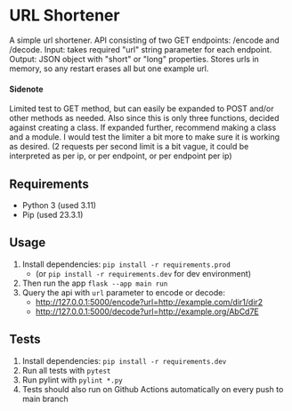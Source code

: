 # URL Shortener
A simple url shortener. API consisting of two GET endpoints: /encode and /decode.
Input: takes required "url" string parameter for each endpoint.
Output: JSON object with "short" or "long" properties.
Stores urls in memory, so any restart erases all but one example url.

#### Sidenote
Limited test to GET method, but can easily be expanded to POST and/or other methods as needed.
Also since this is only three functions, decided against creating a class.
If expanded further, recommend making a class and a module.
I would test the limiter a bit more to make sure it is working as desired.
(2 requests per second limit is a bit vague, it could be interpreted as per ip, or per endpoint, or per endpoint per ip)

## Requirements
- Python 3 (used 3.11)
- Pip (used 23.3.1)

## Usage
1. Install dependencies: `pip install -r requirements.prod`
    - (or `pip install -r requirements.dev` for dev environment)
1. Then run the app `flask --app main run`
1. Query the api with `url` parameter to encode or decode:
    - http://127.0.0.1:5000/encode?url=http://example.com/dir1/dir2
    - http://127.0.0.1:5000/decode?url=http://example.org/AbCd7E

## Tests
1. Install dependencies: `pip install -r requirements.dev`
1. Run all tests with `pytest`
1. Run pylint with `pylint *.py`
1. Tests should also run on Github Actions automatically on every push to main branch
